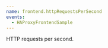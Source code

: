 ```yaml
---
name: frontend.httpRequestsPerSecond
events:
  - HAProxyFrontendSample
---
```


HTTP requests per second.